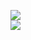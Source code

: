 [![](https://img.shields.io/badge/Made%20With-Github%20Spray-lightgrey.svg?style=for-the-badge&logo=github)](https://github.com/Annihil/github-spray#11949)  
[![](https://i.imgur.com/2DrTn0Z.gif)](https://github.com/Annihil/github-spray)